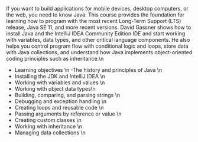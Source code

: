 If you want to build applications for mobile devices, desktop computers, or the web, you need to know Java. This course provides the foundation for learning how to program with the most recent Long-Term Support (LTS) release, Java SE 11, and more recent versions. David Gassner shows how to install Java and the IntelliJ IDEA Community Edition IDE and start working with variables, data types, and other critical language components. He also helps you control program flow with conditional logic and loops, store data with Java collections, and understand how Java implements object-oriented coding principles such as inheritance.\n

- Learning objectives \n
-The history and principles of Java \n
-  Installing the JDK and IntelliJ IDEA \n
- Working with variables and values \n
- Working with object data types\n
- Building, comparing, and parsing strings \n
- Debugging and exception handling \n
- Creating loops and reusable code \n
- Passing arguments by reference or value \n
- Creating custom classes \n
- Working with inheritance \n
- Managing data collections \n
